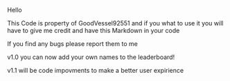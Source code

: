 Hello

This Code is property of GoodVessel92551 and if you what to use it you will have to give me credit and have this Markdown in your code

If you find any bugs please report them to me

v1.0
you can now add your own names to the leaderboard! 

v1.1 will be code impovments to make a better user expirience